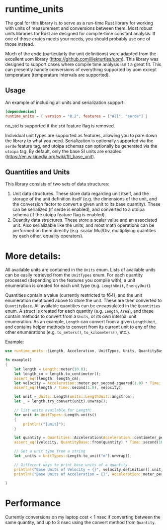 # runtime_units
The goal for this library is to serve as a run-time Rust library for working with units of measurement and conversions between them. Most robust units libraries for Rust are designed for compile-time constant analysis. If one of those crates meets your needs, you should probably use one of those instead.

Much of the code (particularly the unit definitions) were adapted from the excellent uom library (https://github.com/iliekturtles/uom). This library was designed to support cases where compile time analysis isn't a great fit. This can presently handle conversions of everything supported by uom except temperature (temperature intervals are supported).  

## Usage

An example of including all units and serialization support:

```toml
[dependencies]
runtime_units = { version = "0.2", features = ["All", "serde"] }
```
no_std is supported if the `std` feature flag is removed.

Individual unit types are supported as features, allowing you to pare down the library to what you need. Serialization is optionally supported via the `serde` feature tag, and utoipa schemas can optionally be generated via the `utoipa` tag. By default, only the base SI units are enabled (https://en.wikipedia.org/wiki/SI_base_unit).

## Quantities and Units

This library consists of two sets of data structures:
1. Unit data structures. These store data regarding unit itself, and the storage of the unit definition itself (e.g. the dimensions of the unit, and the conversion factor to convert a given unit to its base quantity). These can be serialized (if serde is enabled), and converted to a utoipa schema (if the utoipa feature flag is enabled). 
2. Quantity data structures. These store a scalar value and an associated unit. Also serializable like the units, and most math operations can be performed on them directly (e.g. scalar Mul/Div, multipliying quantites by each other, equality operators).

# More details:

All available units are contained in the `Units` enum. Lists of available units can be easily retrieved from the `UnitTypes` enum. For each quantity processed (depending on the features you compile with), a unit enumeration is created for each unit type (e.g. `LengthUnit`, `EnergyUnit`). 

Quantities contain a value (currently restricted to f64), and the unit enumeration mentioned above to store the unit. These are then converted to `QuantityBase`. All available quantities can be encapsulated in the `Quantities` enum. A struct is created for each quantity (e.g. `Length`, `Area`), and these contain methods to convert from a `Units`, or its own internal unit enumeration. As an example, `Length` can convert from a given `LengthUnit`, and contains helper methods to convert from its current unit to any of the other enumerations (e.g. `to_meters()`, `to_kilometers()`, etc.). 


Example:

```rust
use runtime_units::{Length, Acceleration, UnitTypes, Units, QuantityBase, Time};

fn example()
{
    let length = Length::meter(10.0);
    let length_cm = length.to_centimeter();
    assert_eq!(length, length_cm);
    let velocity = Acceleration::meter_per_second_squared(1.0) * Time::second(10.0);
    assert_eq!(length / Time::second(1.0), velocity); 

    let unit = Units::Length(units::LengthUnit::angstrom);
    let _ = length.try_convert(unit).unwrap();

    // list units available for Length:
    for unit in UnitTypes::Length.units()
    {
        println!("{unit}");
    }

    let quantity = Quantities::Acceleration(Acceleration::centimeter_per_second_squared(10.0));
    assert_eq!(velocity, QuantityBase::from(quantity) * Time::second(100.0));

    // Get a unit type from a string
    let _units = UnitTypes::Length.to_unit("m").unwrap();

    // Different ways to print base units of a quantity
    println!("Base Units of Velocity = {}", velocity.definition().unit_string());
    println!("Base Units of Acceleration = {}", Acceleration::meter_per_second_squared(1.0).definition().unit_string());
    
}
```
# Performance
Currently conversions on my laptop cost < 1 nsec if converting between the same quantity, and up to 3 nsec using the convert method from `Quantity`. 
